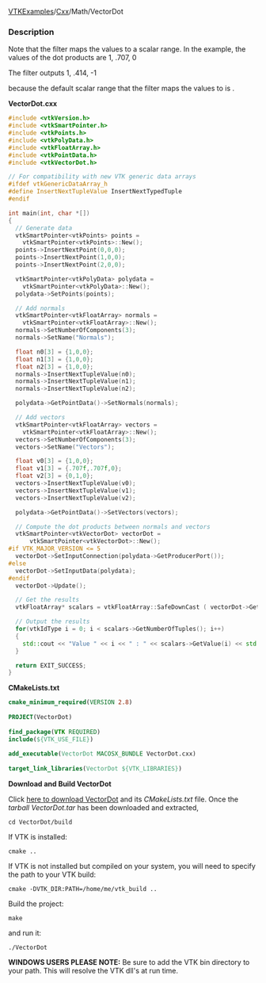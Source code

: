 [VTKExamples](Home)/[Cxx](Cxx)/Math/VectorDot

### Description
Note that the filter maps the values to a scalar range. In the example, the values of the dot products are 
 1, .707, 0

The filter outputs
 1, .414, -1

because the default scalar range that the filter maps the values to is [](-1,1).

**VectorDot.cxx**
```c++
#include <vtkVersion.h>
#include <vtkSmartPointer.h>
#include <vtkPoints.h>
#include <vtkPolyData.h>
#include <vtkFloatArray.h>
#include <vtkPointData.h>
#include <vtkVectorDot.h>

// For compatibility with new VTK generic data arrays
#ifdef vtkGenericDataArray_h
#define InsertNextTupleValue InsertNextTypedTuple
#endif

int main(int, char *[])
{
  // Generate data
  vtkSmartPointer<vtkPoints> points =
    vtkSmartPointer<vtkPoints>::New();
  points->InsertNextPoint(0,0,0);
  points->InsertNextPoint(1,0,0);
  points->InsertNextPoint(2,0,0);

  vtkSmartPointer<vtkPolyData> polydata =
    vtkSmartPointer<vtkPolyData>::New();
  polydata->SetPoints(points);

  // Add normals
  vtkSmartPointer<vtkFloatArray> normals =
    vtkSmartPointer<vtkFloatArray>::New();
  normals->SetNumberOfComponents(3);
  normals->SetName("Normals");

  float n0[3] = {1,0,0};
  float n1[3] = {1,0,0};
  float n2[3] = {1,0,0};
  normals->InsertNextTupleValue(n0);
  normals->InsertNextTupleValue(n1);
  normals->InsertNextTupleValue(n2);

  polydata->GetPointData()->SetNormals(normals);

  // Add vectors
  vtkSmartPointer<vtkFloatArray> vectors =
    vtkSmartPointer<vtkFloatArray>::New();
  vectors->SetNumberOfComponents(3);
  vectors->SetName("Vectors");

  float v0[3] = {1,0,0};
  float v1[3] = {.707f,.707f,0};
  float v2[3] = {0,1,0};
  vectors->InsertNextTupleValue(v0);
  vectors->InsertNextTupleValue(v1);
  vectors->InsertNextTupleValue(v2);

  polydata->GetPointData()->SetVectors(vectors);

  // Compute the dot products between normals and vectors
  vtkSmartPointer<vtkVectorDot> vectorDot =
      vtkSmartPointer<vtkVectorDot>::New();
#if VTK_MAJOR_VERSION <= 5
  vectorDot->SetInputConnection(polydata->GetProducerPort());
#else
  vectorDot->SetInputData(polydata);
#endif
  vectorDot->Update();

  // Get the results
  vtkFloatArray* scalars = vtkFloatArray::SafeDownCast ( vectorDot->GetOutput()->GetPointData()->GetScalars() );

  // Output the results
  for(vtkIdType i = 0; i < scalars->GetNumberOfTuples(); i++)
  {
    std::cout << "Value " << i << " : " << scalars->GetValue(i) << std::endl;
  }

  return EXIT_SUCCESS;
}
```
**CMakeLists.txt**
```cmake
cmake_minimum_required(VERSION 2.8)
 
PROJECT(VectorDot)
 
find_package(VTK REQUIRED)
include(${VTK_USE_FILE})
 
add_executable(VectorDot MACOSX_BUNDLE VectorDot.cxx)
 
target_link_libraries(VectorDot ${VTK_LIBRARIES})
```

**Download and Build VectorDot**

Click [here to download VectorDot](https://github.com/lorensen/VTKWikiExamplesTarballs/raw/master/VectorDot.tar) and its *CMakeLists.txt* file.
Once the *tarball VectorDot.tar* has been downloaded and extracted,
```
cd VectorDot/build 
```
If VTK is installed:
```
cmake ..
```
If VTK is not installed but compiled on your system, you will need to specify the path to your VTK build:
```
cmake -DVTK_DIR:PATH=/home/me/vtk_build ..
```
Build the project:
```
make
```
and run it:
```
./VectorDot
```
**WINDOWS USERS PLEASE NOTE:** Be sure to add the VTK bin directory to your path. This will resolve the VTK dll's at run time.

